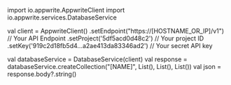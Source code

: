 import io.appwrite.AppwriteClient
import io.appwrite.services.DatabaseService

val client = AppwriteClient()
  .setEndpoint("https://[HOSTNAME_OR_IP]/v1") // Your API Endpoint
  .setProject('5df5acd0d48c2') // Your project ID
  .setKey('919c2d18fb5d4...a2ae413da83346ad2') // Your secret API key

val databaseService = DatabaseService(client)
val response = databaseService.createCollection("[NAME]", List<Any>(), List<Any>(), List<Any>())
val json = response.body?.string()